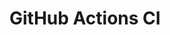 # GitHub Actions CI































































































































































































































































































































































































































































































































































































































































































































































































































































































































































































































































































































































































































































































































































































































































































































































































































































































































































































































































































































































































































































































































































































































































































































































































































































































































































































































































































































































